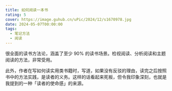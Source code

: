 ```yaml
---
title: 如何阅读一本书
rating: 5
cover: https://image.guhub.cn/uPic/2024/12/s1670978.jpg
date: 2024-05-07T00:00:00
tags:
  - 笔记方法
  - 阅读
---
```


很全面的读书方法论，涵盖了至少 90% 的读书场景。检视阅读、分析阅读和主题阅读的方法，非常受用。

此外，作者在写如何读实用类书籍时，写道，如果没有反驳的理由，读完之后按照书中的方法实践，是读者的义务。这样的话看起来死板，但令我印象深刻，也就是我提到的一种「读者的使命感」的来源。
